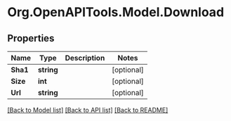 # Org.OpenAPITools.Model.Download

## Properties

Name | Type | Description | Notes
------------ | ------------- | ------------- | -------------
**Sha1** | **string** |  | [optional] 
**Size** | **int** |  | [optional] 
**Url** | **string** |  | [optional] 

[[Back to Model list]](../../README.md#documentation-for-models) [[Back to API list]](../../README.md#documentation-for-api-endpoints) [[Back to README]](../../README.md)

